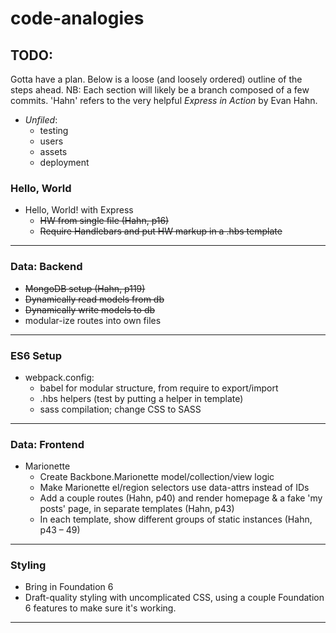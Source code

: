 # code-analogies

## TODO:
Gotta have a plan. Below is a loose (and loosely ordered) outline of the steps ahead. NB: Each section will likely be a branch composed of a few commits. 'Hahn' refers to the very helpful *Express in Action* by Evan Hahn.

- *Unfiled*:
  - testing
  - users
  - assets
  - deployment

### Hello, World
- Hello, World! with Express
  - ~~HW from single file (Hahn, p16)~~
  - ~~Require Handlebars and put HW markup in a .hbs template~~

* * *

### Data: Backend
- ~~MongoDB setup (Hahn, p119)~~
- ~~Dynamically read models from db~~
- ~~Dynamically write models to db~~
- modular-ize routes into own files

* * *

### ES6 Setup
- webpack.config:
  - babel for modular structure, from require to export/import
  - .hbs helpers (test by putting a helper in template)
  - sass compilation; change CSS to SASS

* * *

### Data: Frontend
- Marionette
  - Create Backbone.Marionette model/collection/view logic
  - Make Marionette el/region selectors use data-attrs instead of IDs
  - Add a couple routes (Hahn, p40) and render homepage & a fake 'my posts' page, in separate templates (Hahn, p43)
  - In each template, show different groups of static instances (Hahn, p43 – 49)

* * *

### Styling
- Bring in Foundation 6
- Draft-quality styling with uncomplicated CSS, using a couple Foundation 6 features to make sure it's working.

* * *
